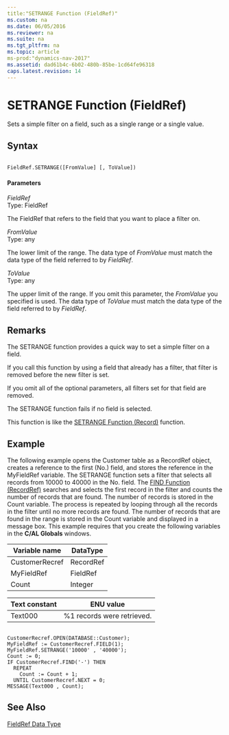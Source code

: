 ```yaml
---
title:"SETRANGE Function (FieldRef)"
ms.custom: na
ms.date: 06/05/2016
ms.reviewer: na
ms.suite: na
ms.tgt_pltfrm: na
ms.topic: article
ms-prod:"dynamics-nav-2017"
ms.assetid: dad61b4c-6b02-480b-85be-1cd64fe96318
caps.latest.revision: 14
---
```

# SETRANGE Function (FieldRef)
Sets a simple filter on a field, such as a single range or a single value.  
  
## Syntax  
  
```  
  
FieldRef.SETRANGE([FromValue] [, ToValue])  
```  
  
#### Parameters  
 *FieldRef*  
 Type: FieldRef  
  
 The FieldRef that refers to the field that you want to place a filter on.  
  
 *FromValue*  
 Type: any  
  
 The lower limit of the range. The data type of *FromValue* must match the data type of the field referred to by *FieldRef*.  
  
 *ToValue*  
 Type: any  
  
 The upper limit of the range. If you omit this parameter, the *FromValue* you specified is used. The data type of *ToValue* must match the data type of the field referred to by *FieldRef*.  
  
## Remarks  
 The SETRANGE function provides a quick way to set a simple filter on a field.  
  
 If you call this function by using a field that already has a filter, that filter is removed before the new filter is set.  
  
 If you omit all of the optional parameters, all filters set for that field are removed.  
  
 The SETRANGE function fails if no field is selected.  
  
 This function is like the [SETRANGE Function \(Record\)](SETRANGE-Function--Record-.md) function.  
  
## Example  
 The following example opens the Customer table as a RecordRef object, creates a reference to the first \(No.\) field, and stores the reference in the MyFieldRef variable. The SETRANGE function sets a filter that selects all records from 10000 to 40000 in the No. field. The [FIND Function \(RecordRef\)](FIND-Function--RecordRef-.md) searches and selects the first record in the filter and counts the number of records that are found. The number of records is stored in the Count variable. The process is repeated by looping through all the records in the filter until no more records are found. The number of records that are found in the range is stored in the Count variable and displayed in a message box. This example requires that you create the following variables in the **C\/AL Globals** windows.  
  
|Variable name|DataType|  
|-------------------|--------------|  
|CustomerRecref|RecordRef|  
|MyFieldRef|FieldRef|  
|Count|Integer|  
  
|Text constant|ENU value|  
|-------------------|---------------|  
|Text000|%1 records were retrieved.|  
  
```  
  
CustomerRecref.OPEN(DATABASE::Customer);  
MyFieldRef := CustomerRecref.FIELD(1);  
MyFieldRef.SETRANGE('10000' , '40000');  
Count := 0;  
IF CustomerRecref.FIND('-') THEN  
  REPEAT  
    Count := Count + 1;  
  UNTIL CustomerRecref.NEXT = 0;  
MESSAGE(Text000 , Count);  
```  
  
## See Also  
 [FieldRef Data Type](FieldRef-Data-Type.md)